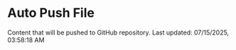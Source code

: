 # Auto Push File

Content that will be pushed to GitHub repository.
Last updated: 07/15/2025, 03:58:18 AM